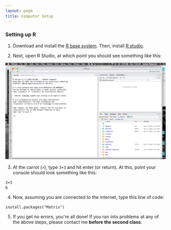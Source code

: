 ```yaml
---
layout: page
title: Computer Setup
---
```


### Setting up R

1. Download and install the [R base system](http://cran.rstudio.com/). Then, install
[R studio](http://www.rstudio.com/products/rstudio/download/).

2. Next, open R Studio, at which point you should see something like this:

![Rstudio image](/public/r-studio-open.png?raw=true)

3. At the carrot (``>``), type ```3+3``` and hit enter (or return). At this,
point your console should look something like this:

```
3+3
6
```

4. Now, assuming you are connected to the internet, type this line of code:

```
install.packages("Matrix")
```

5. If you get no errors, you're all done! If you ran into problems at any of
the above steps, please contact me **before the second class**.
